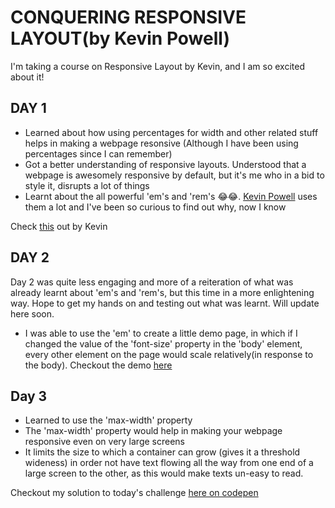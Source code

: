 # CONQUERING RESPONSIVE LAYOUT(by Kevin Powell)

I'm taking a course on Responsive Layout by Kevin, and I am so excited about it!

## DAY 1

- Learned about how using percentages for width and other related stuff helps in making a webpage resonsive (Although I have been using percentages since I can remember)
- Got a better understanding of responsive layouts. Understood that a webpage is awesomely responsive by default, but it's me who in a bid to style it, disrupts a lot of things
- Learnt about the all powerful 'em's and 'rem's 😂😂. [Kevin Powell](https://www.youtube.com/channel/UCJZv4d5rbIKd4QHMPkcABCw) uses them a lot and I've been so curious to find out why, now I know

Check [this](https://youtu.be/_-aDOAMmDHI) out by Kevin

## DAY 2

Day 2 was quite less engaging and more of a reiteration of what was already learnt about 'em's and 'rem's, but this time in a more enlightening way. Hope to get my hands on and testing out what was learnt. Will update here soon.

- I was able to use the 'em' to create a little demo page, in which if I changed the value of the 'font-size' property in the 'body' element, every other element on the page would scale relatively(in response to the body). Checkout the demo [here]("https://codepen.io/emekaorji/pen/JjJPRLY)

## Day 3

- Learned to use the 'max-width' property
- The 'max-width' property would help in making your webpage responsive even on very large screens
- It limits the size to which a container can grow (gives it a threshold wideness) in order not have text flowing all the way from one end of a large screen to the other, as this would make texts un-easy to read.

Checkout my solution to today's challenge [here on codepen]("https://codepen.io/emekaorji/pen/yLXBpoR")